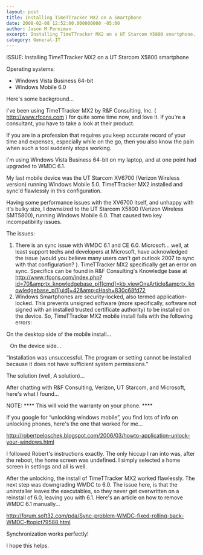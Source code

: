 ```yaml
---
layout: post
title: Installing TimeTTracker MX2 on a Smartphone
date: 2008-02-08 12:52:00.000000000 -05:00
author: Jason M Penniman
excerpt: Installing TimeTTracker MX2 on a UT Starcom X5800 smartphone... Here's some background...
category: General-IT
---
```


ISSUE:  Installing TimeTTracker MX2 on a UT Starcom X5800 smartphone

Operating systems:

* Windows Vista Business 64-bit
* Windows Mobile 6.0

Here's some background...

I've been using TimeTTracker MX2 by R&amp;F Consulting, Inc. ( <a href="http://www.rfcons.com">http://www.rfcons.com</a> ) for quite some time now, and love it.  If you're a consultant, you have to take a look at their product.

If you are in a profession that requires you keep accurate record of your time and expenses, especially while on the go, then you also know the pain when such a tool suddenly stops working.

I'm using Windows Vista Business 64-bit on my laptop, and at one point had upgraded to WMDC 6.1.

My last mobile device was the UT Starcom XV6700 (Verizon Wireless version) running Windows Mobile 5.0.  TimeTTracker MX2 installed and sync'd flawlessly in this configuration.

Having some performance issues with the XV6700 itself, and unhappy with it's bulky size, I downsized to the UT Starcom X5800 (Verizon Wireless SMT5800), running Windows Mobile 6.0.  That caused two key incompatibility issues.

The issues:

1. There is an sync issue with WMDC 6.1 and CE 6.0.  Microsoft... well, at least support techs and developers at Microsoft, have acknowledged the issue (would you believe many users can't get outlook 2007 to sync with that configuration? ).  TimeTTracker MX2 specifically get an error on sync.  Specifics can be found in R&amp;F Consulting's Knowledge base at <a href="http://www.rfcons.com/index.php?id=70&amp;tx_knowledgebase_pi1%5Bcmd%5D=kb_viewOneArticle&amp;tx_knowledgebase_pi1%5Buid%5D=42&amp;cHash=830c68fd72">http://www.rfcons.com/index.php?id=70&amp;tx_knowledgebase_pi1[cmd]=kb_viewOneArticle&amp;tx_knowledgebase_pi1[uid]=42&amp;cHash=830c68fd72</a>
2. Windows Smartphones are security-locked, also termed application-locked.  This prevents unsigned software (more specifically, software not signed with an installed trusted certificate authority) to be installed on the device.  So, TimeTTracker MX2 mobile install fails with the following errors:

On the desktop side of the mobile install...

<img style="margin: 0pt 10px 10px 0pt; float: left; cursor: pointer;" src="http://bp0.blogger.com/_4F2sW8e1XyU/R6y4uvrcXyI/AAAAAAAAAAQ/pApABF0Af10/s320/TTTMX2_error.jpg" alt="" id="BLOGGER_PHOTO_ID_5164705985899290402" border="0" />

On the device side...

“Installation was unsuccessful.  The program or setting cannot be installed because it does not have sufficient system permissions.”

The solution (well, _A_ solution)...

After chatting with R&amp;F Consulting, Verizon, UT Starcom, and Microsoft, here's what I found…

NOTE: **** This will void the warranty on your phone. ****

If you google for “unlocking windows mobile”, you find lots of info on unlocking phones, here's the one  that worked for me...

<a href="http://robertpeloschek.blogspot.com/2006/03/howto-application-unlock-your-windows.html">http://robertpeloschek.blogspot.com/2006/03/howto-application-unlock-your-windows.html

I followed Robert's instructions exactly.  The only hiccup I ran into was, after the reboot, the home screen was undefined.  I simply selected a home screen in settings and all is well.

After the unlocking, the install of TimeTTracker MX2 worked flawlessly.  The next step was downgrading WMDC to 6.0.  The issue here, is that the uninstaller leaves the executables, so they never get overwritten on a reinstall of 6.0, leaving you with 6.1.  Here's an article on how to remove WMDC 6.1 manually...

<a href="http://forum.soft32.com/pda/Sync-problem-WMDC-fixed-rolling-back-WMDC-ftopict79588.html">http://forum.soft32.com/pda/Sync-problem-WMDC-fixed-rolling-back-WMDC-ftopict79588.html</a>

Synchronization works perfectly!

I hope this helps.
